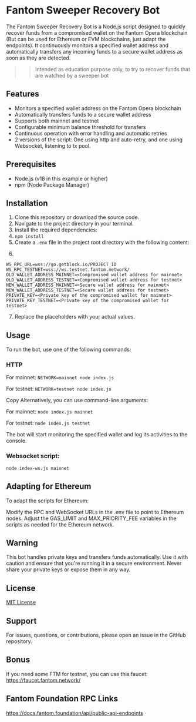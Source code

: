 

# Fantom Sweeper Recovery Bot

The Fantom Sweeper Recovery Bot is a Node.js script designed to quickly recover funds from a compromised wallet on the Fantom Opera blockchain (But can be used for Ethereum or EVM blockchains, just adapt the endpoints). It continuously monitors a specified wallet address and automatically transfers any incoming funds to a secure wallet address as soon as they are detected.

>>Intended as education purpose only, to try to recover funds that are watched by a sweeper bot

## Features

- Monitors a specified wallet address on the Fantom Opera blockchain
- Automatically transfers funds to a secure wallet address
- Supports both mainnet and testnet
- Configurable minimum balance threshold for transfers
- Continuous operation with error handling and automatic retries
- 2 versions of the script: One using http and auto-retry, and one using Websocket, listening to tx pool.

## Prerequisites

- Node.js (v18 in this example or higher)
- npm (Node Package Manager)

## Installation

1. Clone this repository or download the source code.
2. Navigate to the project directory in your terminal.
3. Install the required dependencies:
4. `npm install`
5. Create a `.env` file in the project root directory with the following content:
6. ```RPC_URL_MAINNET=<Your Fantom Opera mainnet RPC URL>
```RPC_URL_TESTNET=<Your Fantom Opera testnet RPC URL>
WS_RPC_URL=wss://go.getblock.io/PROJECT_ID
WS_RPC_TESTNET=wss://ws.testnet.fantom.network/
OLD_WALLET_ADDRESS_MAINNET=<Compromised wallet address for mainnet>
OLD_WALLET_ADDRESS_TESTNET=<Compromised wallet address for testnet>
NEW_WALLET_ADDRESS_MAINNET=<Secure wallet address for mainnet>
NEW_WALLET_ADDRESS_TESTNET=<Secure wallet address for testnet>
PRIVATE_KEY=<Private key of the compromised wallet for mainnet>
PRIVATE_KEY_TESTNET=<Private key of the compromised wallet for testnet>
```
7. Replace the placeholders with your actual values.

## Usage

To run the bot, use one of the following commands:

### HTTP 
For mainnet:
`NETWORK=mainnet node index.js`

For testnet:
`NETWORK=testnet node index.js`

Copy
Alternatively, you can use command-line arguments:

For mainnet:
`node index.js mainnet`

For testnet:
`node index.js testnet`

The bot will start monitoring the specified wallet and log its activities to the console.

### Websocket script:
`node index-ws.js mainnet`

## Adapting for Ethereum
To adapt the scripts for Ethereum:

Modify the RPC and WebSocket URLs in the .env file to point to Ethereum nodes.
Adjust the GAS_LIMIT and MAX_PRIORITY_FEE variables in the scripts as needed for the Ethereum network.

## Warning

This bot handles private keys and transfers funds automatically. Use it with caution and ensure that you're running it in a secure environment. Never share your private keys or expose them in any way.

## License

[MIT License](LICENSE)

## Support

For issues, questions, or contributions, please open an issue in the GitHub repository.


## Bonus

If you need some FTM for testnet, you can use this faucet: https://faucet.fantom.network/

## Fantom Foundation RPC Links

https://docs.fantom.foundation/api/public-api-endpoints